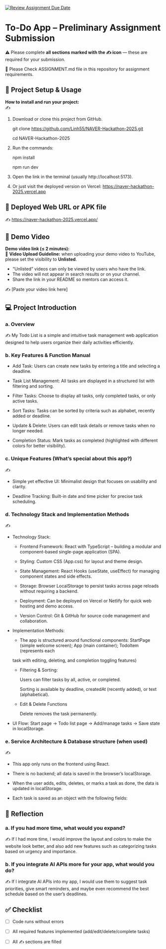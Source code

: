 
[![Review Assignment Due Date](https://classroom.github.com/assets/deadline-readme-button-22041afd0340ce965d47ae6ef1cefeee28c7c493a6346c4f15d667ab976d596c.svg)](https://classroom.github.com/a/YHSq4TPZ)
# To-Do App – Preliminary Assignment Submission
⚠️ Please complete **all sections marked with the ✍️ icon** — these are required for your submission.

👀 Please Check ASSIGNMENT.md file in this repository for assignment requirements.

## 🚀 Project Setup & Usage
**How to install and run your project:**  
✍️  
1. Download or clone this project from GitHub.
   
   git clone https://github.com/Linh55/NAVER-Hackathon-2025.git
   
   cd NAVER-Hackathon-2025
   
2. Run the commands:
   
   npm install
   
   npm run dev
   
3. Open the link in the terminal (usually http://localhost:5173).
   
4. Or just visit the deployed version on Vercel: https://naver-hackathon-2025.vercel.app

## 🔗 Deployed Web URL or APK file
✍️ https://naver-hackathon-2025.vercel.app/


## 🎥 Demo Video
**Demo video link (≤ 2 minutes):**  
📌 **Video Upload Guideline:** when uploading your demo video to YouTube, please set the visibility to **Unlisted**.  
- “Unlisted” videos can only be viewed by users who have the link.  
- The video will not appear in search results or on your channel.  
- Share the link in your README so mentors can access it.  

✍️ [Paste your video link here]


## 💻 Project Introduction

### a. Overview

✍️ My Todo List is a simple and intuitive task management web application designed to help users organize their daily activities efficiently.

### b. Key Features & Function Manual

- Add Task: Users can create new tasks by entering a title and selecting a deadline.

- Task List Management: All tasks are displayed in a structured list with filtering and sorting.

- Filter Tasks: Choose to display all tasks, only completed tasks, or only active tasks.

- Sort Tasks: Tasks can be sorted by criteria such as alphabet, recently added or deadline.

- Update & Delete: Users can edit task details or remove tasks when no longer needed.

- Completion Status: Mark tasks as completed (highlighted with different colors for better visibility).

### c. Unique Features (What’s special about this app?) 

✍️ 
- Simple yet effective UI: Minimalist design that focuses on usability and clarity.

- Deadline Tracking: Built-in date and time picker for precise task scheduling.

### d. Technology Stack and Implementation Methods

✍️ 
- Technology Stack:

  + Frontend Framework: React with TypeScript – building a modular and component-based single-page application (SPA).

  + Styling: Custom CSS (App.css) for layout and theme design.

  + State Management: React Hooks (useState, useEffect) for managing component states and side effects.

  + Storage: Browser LocalStorage to persist tasks across page reloads without requiring a backend.

  + Deployment: Can be deployed on Vercel or Netlify for quick web hosting and demo access.

  + Version Control: Git & GitHub for source code management and collaboration.


- Implementation Methods:
  
  + The app is structured around functional components: StartPage (simple welcome screen); App (main container); TodoItem (represents each

  task with editing, deleting, and completion toggling features)
  
  + Filtering & Sorting:

      Users can filter tasks by all, active, or completed.

      Sorting is available by deadline, createdAt (recently added), or text (alphabetical).

   + Edit & Delete Functions
     
     Delete removes the task permanently.

- UI Flow: Start page → Todo list page → Add/manage tasks → Save state in localStorage.

### e. Service Architecture & Database structure (when used)

✍️ 
- This app only runs on the frontend using React.

- There is no backend; all data is saved in the browser’s localStorage.

- When the user adds, edits, deletes, or marks a task as done, the data is updated in localStorage.

- Each task is saved as an object with the following fields:

## 🧠 Reflection

### a. If you had more time, what would you expand?

✍️ If I had more time, I would improve the layout and colors to make the website look better, and also add new features such as categorizing tasks based on urgency and importance.


### b. If you integrate AI APIs more for your app, what would you do?

✍️ If I integrate AI APIs into my app, I would use them to suggest task priorities, give smart reminders, and maybe even recommend the best schedule based on the user’s deadlines.


## ✅ Checklist
- [ ] Code runs without errors  
- [ ] All required features implemented (add/edit/delete/complete tasks)  
- [ ] All ✍️ sections are filled  

